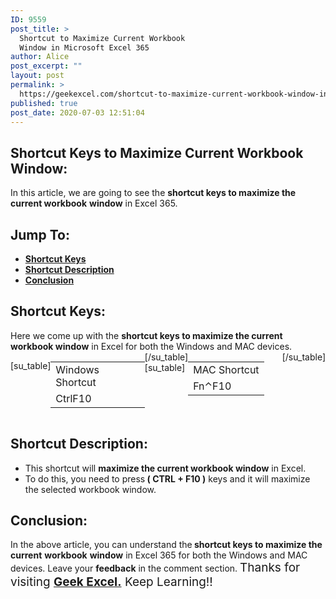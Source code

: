 ```yaml
---
ID: 9559
post_title: >
  Shortcut to Maximize Current Workbook
  Window in Microsoft Excel 365
author: Alice
post_excerpt: ""
layout: post
permalink: >
  https://geekexcel.com/shortcut-to-maximize-current-workbook-window-in-microsoft-excel-365/
published: true
post_date: 2020-07-03 12:51:04
---
```

<h2>Shortcut Keys to Maximize Current Workbook Window:</h2>
In this article, we are going to see the <strong>shortcut keys to maximize the current workbook</strong> <strong>window</strong> in Excel 365.
<h2>Jump To:</h2>
<ul>
 	<li><strong><a href="#1">Shortcut Keys</a></strong></li>
 	<li><strong><a href="#2">Shortcut Description</a></strong></li>
 	<li><strong><a href="#3">Conclusion</a></strong></li>
</ul>
<h2 id="1">Shortcut Keys:</h2>
Here we come up with the <strong>shortcut keys to maximize the current workbook window</strong> in Excel for both the Windows and MAC devices.
<div style="display: flex;">

[su_table]
<table>
<tbody>
<tr>
<td>Windows Shortcut</td>
</tr>
<tr>
<td style="display: flex;"><span class="key-flex"><span class="win-key" style="width: 120px;"><span class="custom-span-key">Ctrl</span></span></span><span class="key-flex"><span class="win-key"><span class="custom-span-key">F10</span></span></span></td>
</tr>
</tbody>
</table>
[/su_table]
[su_table]
<table style="float: right;">
<tbody>
<tr>
<td>MAC Shortcut</td>
</tr>
<tr>
<td style="display: flex;"><span class="key-flex"><span class="mac-key"><span class="custom-span-key">Fn</span></span></span><span class="key-flex"><span class="mac-key"><span class="custom-span-key">⌃</span></span></span><span class="key-flex"><span class="mac-key"><span class="custom-span-key">F10</span></span></span></td>
</tr>
</tbody>
</table>
[/su_table]

</div>
<h2 id="2">Shortcut Description:</h2>
<ul>
 	<li>This shortcut will <strong>maximize the current workbook window</strong> in Excel.</li>
 	<li>To do this, you need to press<strong> ( CTRL + F10 )</strong> keys and it will maximize the selected workbook window.</li>
</ul>
<h2 id="3">Conclusion:</h2>
In the above article, you can understand the<strong> shortcut keys to maximize the current</strong> <strong>workbook</strong> <strong>window</strong> in Excel 365 for both the Windows and MAC devices. Leave your <strong>feedback</strong> in the comment section. <span style="font-size: 19px;">Thanks for visiting <strong><a href="https://geekexcel.com/">Geek Excel.</a></strong> Keep Learning!!</span>